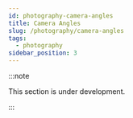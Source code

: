 ```yaml
---
id: photography-camera-angles
title: Camera Angles
slug: /photography/camera-angles
tags:
  - photography
sidebar_position: 3
---
```

:::note

This section is under development. 

  :::
